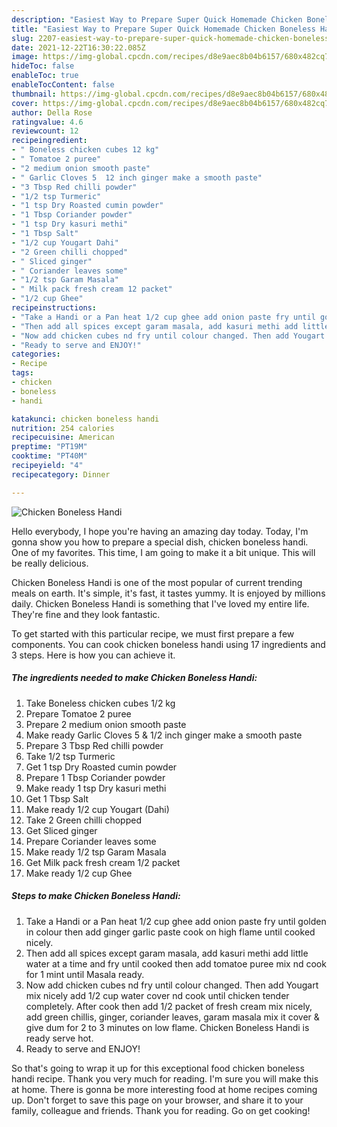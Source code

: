 ```yaml
---
description: "Easiest Way to Prepare Super Quick Homemade Chicken Boneless Handi"
title: "Easiest Way to Prepare Super Quick Homemade Chicken Boneless Handi"
slug: 2207-easiest-way-to-prepare-super-quick-homemade-chicken-boneless-handi
date: 2021-12-22T16:30:22.085Z
image: https://img-global.cpcdn.com/recipes/d8e9aec8b04b6157/680x482cq70/chicken-boneless-handi-recipe-main-photo.jpg
hideToc: false
enableToc: true
enableTocContent: false
thumbnail: https://img-global.cpcdn.com/recipes/d8e9aec8b04b6157/680x482cq70/chicken-boneless-handi-recipe-main-photo.jpg
cover: https://img-global.cpcdn.com/recipes/d8e9aec8b04b6157/680x482cq70/chicken-boneless-handi-recipe-main-photo.jpg
author: Della Rose
ratingvalue: 4.6
reviewcount: 12
recipeingredient:
- " Boneless chicken cubes 12 kg"
- " Tomatoe 2 puree"
- "2 medium onion smooth paste"
- " Garlic Cloves 5  12 inch ginger make a smooth paste"
- "3 Tbsp Red chilli powder"
- "1/2 tsp Turmeric"
- "1 tsp Dry Roasted cumin powder"
- "1 Tbsp Coriander powder"
- "1 tsp Dry kasuri methi"
- "1 Tbsp Salt"
- "1/2 cup Yougart Dahi"
- "2 Green chilli chopped"
- " Sliced ginger"
- " Coriander leaves some"
- "1/2 tsp Garam Masala"
- " Milk pack fresh cream 12 packet"
- "1/2 cup Ghee"
recipeinstructions:
- "Take a Handi or a Pan heat 1/2 cup ghee add onion paste fry until golden in colour then add ginger garlic paste cook on high flame until cooked nicely."
- "Then add all spices except garam masala, add kasuri methi add little water at a time and fry until cooked then add tomatoe puree mix nd cook for 1 mint until Masala ready."
- "Now add chicken cubes nd fry until colour changed. Then add Yougart mix nicely add 1/2 cup water cover nd cook until chicken tender completely. After cook then add 1/2 packet of fresh cream mix nicely, add green chillis, ginger, coriander leaves, garam masala mix it cover & give dum for 2 to 3 minutes on low flame. Chicken Boneless Handi is ready serve hot."
- "Ready to serve and ENJOY!"
categories:
- Recipe
tags:
- chicken
- boneless
- handi

katakunci: chicken boneless handi 
nutrition: 254 calories
recipecuisine: American
preptime: "PT19M"
cooktime: "PT40M"
recipeyield: "4"
recipecategory: Dinner

---
```



![Chicken Boneless Handi](https://img-global.cpcdn.com/recipes/d8e9aec8b04b6157/680x482cq70/chicken-boneless-handi-recipe-main-photo.jpg)

Hello everybody, I hope you're having an amazing day today. Today, I'm gonna show you how to prepare a special dish, chicken boneless handi. One of my favorites. This time, I am going to make it a bit unique. This will be really delicious.



Chicken Boneless Handi is one of the most popular of current trending meals on earth. It's simple, it's fast, it tastes yummy. It is enjoyed by millions daily. Chicken Boneless Handi is something that I've loved my entire life. They're fine and they look fantastic.


To get started with this particular recipe, we must first prepare a few components. You can cook chicken boneless handi using 17 ingredients and 3 steps. Here is how you can achieve it.

<!--inarticleads1-->

##### The ingredients needed to make Chicken Boneless Handi:

1. Take  Boneless chicken cubes 1/2 kg
1. Prepare  Tomatoe 2 puree
1. Prepare 2 medium onion smooth paste
1. Make ready  Garlic Cloves 5 & 1/2 inch ginger make a smooth paste
1. Prepare 3 Tbsp Red chilli powder
1. Take 1/2 tsp Turmeric
1. Get 1 tsp Dry Roasted cumin powder
1. Prepare 1 Tbsp Coriander powder
1. Make ready 1 tsp Dry kasuri methi
1. Get 1 Tbsp Salt
1. Make ready 1/2 cup Yougart (Dahi)
1. Take 2 Green chilli chopped
1. Get  Sliced ginger
1. Prepare  Coriander leaves some
1. Make ready 1/2 tsp Garam Masala
1. Get  Milk pack fresh cream 1/2 packet
1. Make ready 1/2 cup Ghee




<!--inarticleads2-->

##### Steps to make Chicken Boneless Handi:

1. Take a Handi or a Pan heat 1/2 cup ghee add onion paste fry until golden in colour then add ginger garlic paste cook on high flame until cooked nicely.
1. Then add all spices except garam masala, add kasuri methi add little water at a time and fry until cooked then add tomatoe puree mix nd cook for 1 mint until Masala ready.
1. Now add chicken cubes nd fry until colour changed. Then add Yougart mix nicely add 1/2 cup water cover nd cook until chicken tender completely. After cook then add 1/2 packet of fresh cream mix nicely, add green chillis, ginger, coriander leaves, garam masala mix it cover & give dum for 2 to 3 minutes on low flame. Chicken Boneless Handi is ready serve hot.
1. Ready to serve and ENJOY!



So that's going to wrap it up for this exceptional food chicken boneless handi recipe. Thank you very much for reading. I'm sure you will make this at home. There is gonna be more interesting food at home recipes coming up. Don't forget to save this page on your browser, and share it to your family, colleague and friends. Thank you for reading. Go on get cooking!
